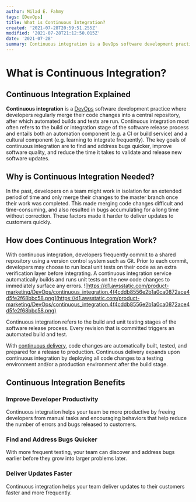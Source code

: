 ```yaml
---
author: Milad E. Fahmy
tags: [DevOps]
title: What is Continuous Integration?
created: '2021-07-28T20:59:51.255Z'
modified: '2021-07-28T21:12:50.015Z'
date: '2021-07-28'
summary: Continuous integration is a DevOps software development practice where developers regularly merge their code changes into a central repository
---
```


# What is Continuous Integration?


## Continuous Integration Explained

**Continuous integration** is a [DevOps](https://milad-ezzat.vercel.app/posts/what-is-devops) software development practice where developers regularly merge their code changes into a central repository, after which automated builds and tests are run. Continuous integration most often refers to the build or integration stage of the software release process and entails both an automation component (e.g. a CI or build service) and a cultural component (e.g. learning to integrate frequently). The key goals of continuous integration are to find and address bugs quicker, improve software quality, and reduce the time it takes to validate and release new software updates.

## Why is Continuous Integration Needed?

In the past, developers on a team might work in isolation for an extended period of time and only merge their changes to the master branch once their work was completed. This made merging code changes difficult and time-consuming, and also resulted in bugs accumulating for a long time without correction. These factors made it harder to deliver updates to customers quickly.

## How does Continuous Integration Work?

With continuous integration, developers frequently commit to a shared repository using a version control system such as Git. Prior to each commit, developers may choose to run local unit tests on their code as an extra verification layer before integrating. A continuous integration service automatically builds and runs unit tests on the new code changes to immediately surface any errors.
![https://d1.awsstatic.com/product-marketing/DevOps/continuous_integration.4f4cddb8556e2b1a0ca0872ace4d5fe2f68bbc58.png](https://d1.awsstatic.com/product-marketing/DevOps/continuous_integration.4f4cddb8556e2b1a0ca0872ace4d5fe2f68bbc58.png)


Continuous integration refers to the build and unit testing stages of the software release process. Every revision that is committed triggers an automated build and test.

With [continuous delivery](https://milad-ezzat.vercel.app/posts/what-is-continuous-delivery), code changes are automatically built, tested, and prepared for a release to production. Continuous delivery expands upon continuous integration by deploying all code changes to a testing environment and/or a production environment after the build stage.

## Continuous Integration Benefits

### Improve Developer Productivity

Continuous integration helps your team be more productive by freeing developers from manual tasks and encouraging behaviors that help reduce the number of errors and bugs released to customers.

### Find and Address Bugs Quicker

With more frequent testing, your team can discover and address bugs earlier before they grow into larger problems later.

### Deliver Updates Faster

Continuous integration helps your team deliver updates to their customers faster and more frequently.

